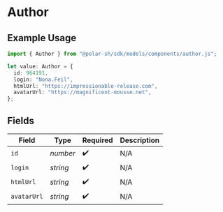 # Author

## Example Usage

```typescript
import { Author } from "@polar-sh/sdk/models/components/author.js";

let value: Author = {
  id: 964191,
  login: "Nona.Feil",
  htmlUrl: "https://impressionable-release.com",
  avatarUrl: "https://magnificent-mousse.net",
};
```

## Fields

| Field              | Type               | Required           | Description        |
| ------------------ | ------------------ | ------------------ | ------------------ |
| `id`               | *number*           | :heavy_check_mark: | N/A                |
| `login`            | *string*           | :heavy_check_mark: | N/A                |
| `htmlUrl`          | *string*           | :heavy_check_mark: | N/A                |
| `avatarUrl`        | *string*           | :heavy_check_mark: | N/A                |
